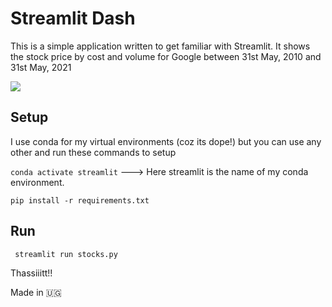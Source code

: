 # Streamlit Dash

This is a simple application written to get familiar with Streamlit. It shows the stock price by cost and volume for Google between 31st May, 2010 and 31st May, 2021

![]('screenshot.png')

## Setup
I use conda for my virtual environments (coz its dope!) but you can use any other and run these commands to setup 

`conda activate streamlit` ---> Here streamlit is the name of my conda environment. 

`pip install -r requirements.txt` 

## Run 

` streamlit run stocks.py` 

Thassiiitt!! 

Made in 🇺🇬 